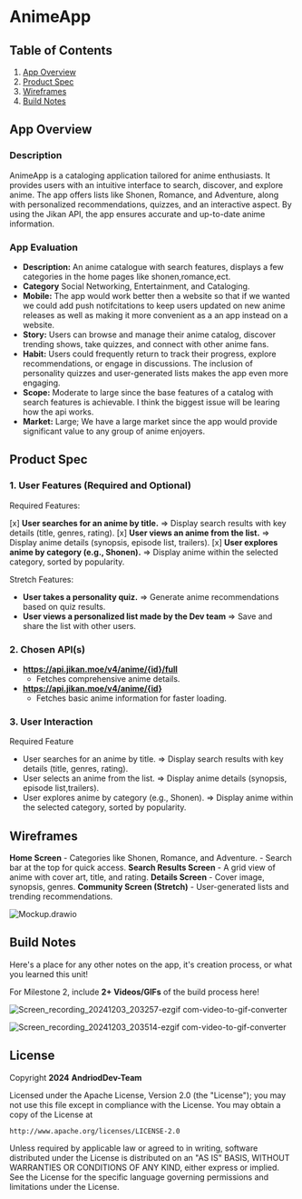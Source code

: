 # **AnimeApp**

## Table of Contents

1. [App Overview](#App-Overview)
1. [Product Spec](#Product-Spec)
1. [Wireframes](#Wireframes)
1. [Build Notes](#Build-Notes)

## App Overview

### Description 

AnimeApp is a cataloging application tailored for anime enthusiasts. It provides users with an intuitive interface to search, discover, and explore anime. The app offers lists like Shonen, Romance, and Adventure, along with personalized recommendations, quizzes, and an interactive aspect. By using the Jikan API, the app ensures accurate and up-to-date anime information.

### App Evaluation

- **Description:** An anime catalogue with search features, displays a few categories in the home pages like shonen,romance,ect.
- **Category** Social Networking, Entertainment, and Cataloging.
- **Mobile:** The app would work better then a website so that if we wanted we could add push notifcitations to keep users updated on new anime releases as well as making it more convenient as a an app instead on a website.
- **Story:** Users can browse and manage their anime catalog, discover trending shows, take quizzes, and connect with other anime fans.
- **Habit:** Users could frequently return to track their progress, explore recommendations, or engage in discussions. The inclusion of personality quizzes and user-generated lists makes the app even more engaging.
- **Scope:** Moderate to large since the base features of a catalog with search features is achievable. I think the biggest issue will be learing how the api works.
- **Market:** Large; We have a large market since the app would provide significant value to any group of anime enjoyers.

## Product Spec

### 1. User Features (Required and Optional)

Required Features:

[x] **User searches for an anime by title.**
=> Display search results with key details (title, genres, rating).
[x] **User views an anime from the list.**
=> Display anime details (synopsis, episode list, trailers).
[x] **User explores anime by category (e.g., Shonen).**
=> Display anime within the selected category, sorted by popularity.

Stretch Features:

- **User takes a personality quiz.**
=> Generate anime recommendations based on quiz results.
- **User views a personalized list made by the Dev team**
=> Save and share the list with other users.

### 2. Chosen API(s)

- **https://api.jikan.moe/v4/anime/{id}/full**
    - Fetches comprehensive anime details.
- **https://api.jikan.moe/v4/anime/{id}**
    - Fetches basic anime information for faster loading.
  

### 3. User Interaction

Required Feature

- User searches for an anime by title.
    => Display search results with key details (title, genres, rating).
- User selects an anime from the list.
    => Display anime details (synopsis, episode list,trailers).
- User explores anime by category (e.g., Shonen).
    => Display anime within the selected category, sorted     by popularity.

## Wireframes

**Home Screen**
    - Categories like Shonen, Romance, and Adventure.
    - Search bar at the top for quick access.
**Search Results Screen**
    - A grid view of anime with cover art, title, and rating.
**Details Screen**
    - Cover image, synopsis, genres.
**Community Screen (Stretch)**
    - User-generated lists and trending recommendations.

![Mockup.drawio](https://hackmd.io/_uploads/HJgxsu5zJl.png)



## Build Notes

Here's a place for any other notes on the app, it's creation 
process, or what you learned this unit!  

For Milestone 2, include **2+ Videos/GIFs** of the build process here!

![Screen_recording_20241203_203257-ezgif com-video-to-gif-converter](https://github.com/user-attachments/assets/d67952b8-211e-40d8-9de7-a727fe210a0d)


![Screen_recording_20241203_203514-ezgif com-video-to-gif-converter](https://github.com/user-attachments/assets/48b38136-e458-435e-8161-fd68025d69ba)



## License

Copyright **2024** **AndriodDev-Team**

Licensed under the Apache License, Version 2.0 (the "License");
you may not use this file except in compliance with the License.
You may obtain a copy of the License at

    http://www.apache.org/licenses/LICENSE-2.0

Unless required by applicable law or agreed to in writing, software
distributed under the License is distributed on an "AS IS" BASIS,
WITHOUT WARRANTIES OR CONDITIONS OF ANY KIND, either express or implied.
See the License for the specific language governing permissions and
limitations under the License.
